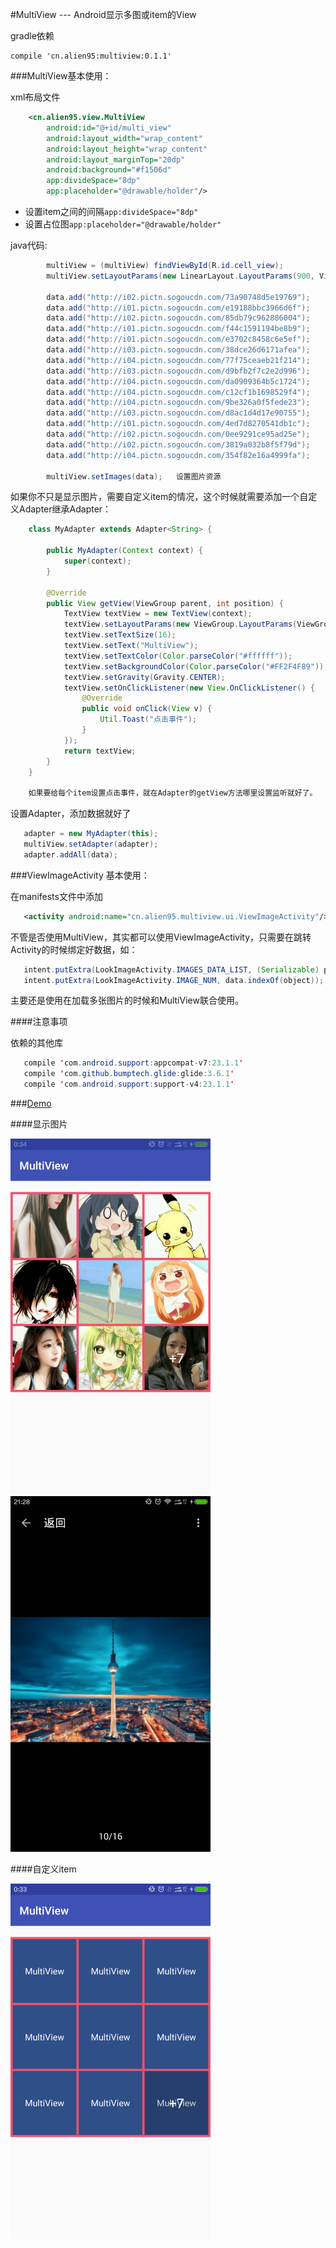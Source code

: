 #MultiView --- Android显示多图或item的View

gradle依赖

    compile 'cn.alien95:multiview:0.1.1'
    
###MultiView基本使用：

xml布局文件

```xml
    <cn.alien95.view.MultiView
        android:id="@+id/multi_view"
        android:layout_width="wrap_content"
        android:layout_height="wrap_content"
        android:layout_marginTop="20dp"
        android:background="#f1506d"
        app:divideSpace="8dp"
        app:placeholder="@drawable/holder"/>
```

 - 设置item之间的间隔`app:divideSpace="8dp"`
 - 设置占位图`app:placeholder="@drawable/holder"`
 
java代码:

```java
        multiView = (multiView) findViewById(R.id.cell_view);
        multiView.setLayoutParams(new LinearLayout.LayoutParams(900, ViewGroup.LayoutParams.WRAP_CONTENT));

        data.add("http://i02.pictn.sogoucdn.com/73a90748d5e19769");
        data.add("http://i01.pictn.sogoucdn.com/e19188bbc3966d6f");
        data.add("http://i02.pictn.sogoucdn.com/85db79c962886004");
        data.add("http://i01.pictn.sogoucdn.com/f44c1591194be8b9");
        data.add("http://i01.pictn.sogoucdn.com/e3702c8458c6e5ef");
        data.add("http://i03.pictn.sogoucdn.com/38dce26d6171afea");
        data.add("http://i04.pictn.sogoucdn.com/77f75ceaeb21f214");
        data.add("http://i03.pictn.sogoucdn.com/d9bfb2f7c2e2d996");
        data.add("http://i04.pictn.sogoucdn.com/da0909364b5c1724");
        data.add("http://i04.pictn.sogoucdn.com/c12cf1b1698529f4");
        data.add("http://i04.pictn.sogoucdn.com/9be326a0f5fede23");
        data.add("http://i03.pictn.sogoucdn.com/d8ac1d4d17e90755");
        data.add("http://i01.pictn.sogoucdn.com/4ed7d8270541db1c");
        data.add("http://i02.pictn.sogoucdn.com/0ee9291ce95ad25e");
        data.add("http://i02.pictn.sogoucdn.com/3819a032b8f5f79d");
        data.add("http://i04.pictn.sogoucdn.com/354f82e16a4999fa");
        
        multiView.setImages(data);   设置图片资源
```      

如果你不只是显示图片，需要自定义item的情况，这个时候就需要添加一个自定义Adapter继承Adapter：

```java
    class MyAdapter extends Adapter<String> {

        public MyAdapter(Context context) {
            super(context);
        }

        @Override
        public View getView(ViewGroup parent, int position) {
            TextView textView = new TextView(context);
            textView.setLayoutParams(new ViewGroup.LayoutParams(ViewGroup.LayoutParams.MATCH_PARENT,ViewGroup.LayoutParams.MATCH_PARENT));
            textView.setTextSize(16);
            textView.setText("MultiView");
            textView.setTextColor(Color.parseColor("#ffffff"));
            textView.setBackgroundColor(Color.parseColor("#FF2F4F89"));
            textView.setGravity(Gravity.CENTER);
            textView.setOnClickListener(new View.OnClickListener() {
                @Override
                public void onClick(View v) {
                    Util.Toast("点击事件");
                }
            });
            return textView;
        }
    }
    
    如果要给每个item设置点击事件，就在Adapter的getView方法哪里设置监听就好了。
```

设置Adapter，添加数据就好了

```java
   adapter = new MyAdapter(this);
   multiView.setAdapter(adapter);
   adapter.addAll(data);
```

###ViewImageActivity 基本使用：

在manifests文件中添加

```xml
   <activity android:name="cn.alien95.multiview.ui.ViewImageActivity"/>
```

不管是否使用MultiView，其实都可以使用ViewImageActivity，只需要在跳转Activity的时候绑定好数据，如：

```java
   intent.putExtra(LookImageActivity.IMAGES_DATA_LIST, (Serializable) picUrlData);   //这里的数据集合必须是List<Stirng>
   intent.putExtra(LookImageActivity.IMAGE_NUM, data.indexOf(object));
```
主要还是使用在加载多张图片的时候和MultiView联合使用。

####注意事项

依赖的其他库
```java
   compile 'com.android.support:appcompat-v7:23.1.1'
   compile 'com.github.bumptech.glide:glide:3.6.1'
   compile 'com.android.support:support-v4:23.1.1'
```

###[Demo](https://github.com/llxdaxia/MultiView/tree/dev/app)

####显示图片

<img src="multi_image.png" width="320" height="569" />
<img src="detail.png" width="320" height="569" />

####自定义item

<img src="multi_item.png" width="320" height="569" />
